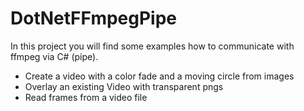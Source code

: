 # DotNetFFmpegPipe
In this project you will find some examples how to communicate with ffmpeg via C# (pipe).

- Create a video with a color fade and a moving circle from images
- Overlay an existing Video with transparent pngs
- Read frames from a video file
